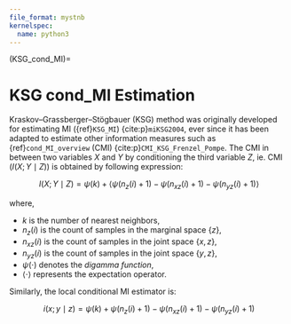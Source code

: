 ```yaml
---
file_format: mystnb
kernelspec:
  name: python3
---
```

(KSG_cond_MI)=
#  KSG cond_MI Estimation
Kraskov–Grassberger–Stögbauer (KSG) method was originally developed for estimating MI ({ref}`KSG_MI`) {cite:p}`miKSG2004`, ever since it has  been adapted to estimate other information measures such as {ref}`cond_MI_overview` (CMI) {cite:p}`CMI_KSG_Frenzel_Pompe`.
The CMI in between two variables $X$ and $Y$ by conditioning the third variable $Z$, ie. CMI $(I(X; Y \mid Z))$ is obtained by following expression:


$$
I(X; Y \mid Z) = \psi(k) + \langle \psi(n_z(i) + 1) - \psi(n_{xz}(i) + 1) - \psi(n_{yz}(i) + 1) \rangle
$$

where,
- $k$ is the number of nearest neighbors,
- $n_z(i)$ is the count of samples in the marginal space $\{z\}$,
- $n_{xz}(i)$ is the count of samples in the joint space $\{x, z\}$,
- $n_{yz}(i)$ is the count of samples in the joint space $\{y, z\}$,
- $\psi(\cdot)$ denotes the _digamma function_,
- $\langle \cdot \rangle$ represents the expectation operator.

Similarly, the local conditional MI estimator is:

$$
i(x; y \mid z) = \psi(k) +  \psi(n_z(i) + 1) - \psi(n_{xz}(i) + 1) - \psi(n_{yz}(i) + 1)
$$



